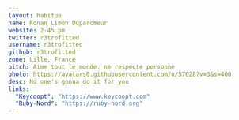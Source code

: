```yaml
---
layout: habitue
name: Ronan Limon Duparcmeur
website: 2-45.pm
twitter: r3trofitted
username: r3trofitted
github: r3trofitted
zone: Lille, France
pitch: Aime tout le monde, ne respecte personne
photo: https://avatars0.githubusercontent.com/u/57028?v=3&s=400
desc: No one's gonna do it for you
links:
  "Keycoopt": "https://www.keycoopt.com"
  "Ruby-Nord": "https://ruby-nord.org"
---
```

